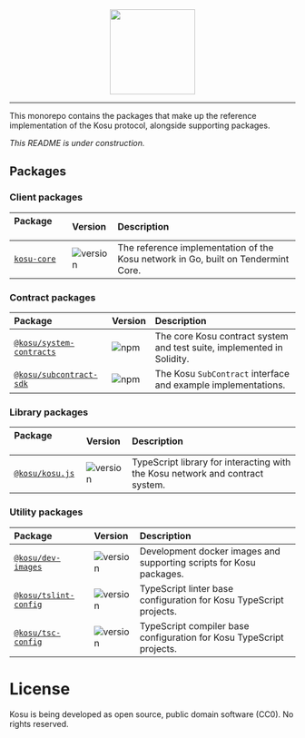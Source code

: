 <center>
    <img src="https://storage.googleapis.com/kosu-general-storage/kosu_logo.png" width="150px" >
</center>

---

This monorepo contains the packages that make up the reference implementation of the Kosu protocol, alongside supporting packages.

_This README is under construction._

## Packages

### Client packages

| Package &nbsp; &nbsp; &nbsp; &nbsp; &nbsp; &nbsp; |Version| Description |
|:-|:-|:-|
|[`kosu-core`](./packages/go-kosu)|![version](https://img.shields.io/badge/version-0.0.0-green.svg)|The reference implementation of the Kosu network in Go, built on Tendermint Core. |


### Contract packages

| Package &nbsp; &nbsp; &nbsp; &nbsp; &nbsp; &nbsp; |Version| Description |
|:-|:-|:-|
|[`@kosu/system-contracts`](./packages/kosu-system-contracts)|![npm](https://img.shields.io/npm/v/@kosu/subcontract-sdk.svg)|The core Kosu contract system and test suite, implemented in Solidity.|
|[`@kosu/subcontract-sdk`](./packages/kosu-sdk-contracts)|![npm](https://img.shields.io/npm/v/@kosu/subcontract-sdk.svg)|The Kosu `SubContract` interface and example implementations.|

### Library packages

| Package &nbsp; &nbsp; &nbsp; &nbsp; &nbsp; &nbsp; |Version| Description |
|:-|:-|:-|
|[`@kosu/kosu.js`](./packages/kosu.js)|![version](https://img.shields.io/badge/npm-v0.1.0-green.svg)|TypeScript library for interacting with the Kosu network and contract system.|

### Utility packages

| Package &nbsp; &nbsp; &nbsp; &nbsp; &nbsp; &nbsp; |Version| Description |
|:-|:-|:-|
|[`@kosu/dev-images`](./packages/dev-images)|![version](https://img.shields.io/badge/npm-v0.0.1-green.svg)|Development docker images and supporting scripts for Kosu packages. |
|[`@kosu/tslint-config`](./packages/tslint-config)|![version](https://img.shields.io/badge/npm-v0.0.2-green.svg)|TypeScript linter base configuration for Kosu TypeScript projects. |
|[`@kosu/tsc-config`](./packages/tsc-config)|![version](https://img.shields.io/badge/npm-v0.0.1-green.svg)|TypeScript compiler base configuration for Kosu TypeScript projects. |

# License

Kosu is being developed as open source, public domain software (CC0). No rights reserved.


